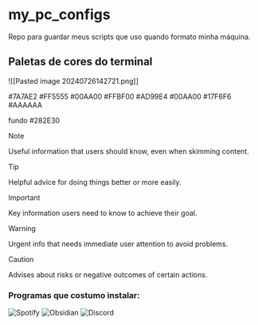 # my_pc_configs
Repo para guardar meus scripts que uso quando formato minha máquina.


## Paletas de cores do terminal 
![[Pasted image 20240726142721.png]]

#7A7AE2
#FF5555
#00AA00
#FFBF00
#AD99E4
#00AA00
#17F6F6
#AAAAAA

fundo #282E30









> [!NOTE]
> Useful information that users should know, even when skimming content.

> [!TIP]
> Helpful advice for doing things better or more easily.

> [!IMPORTANT]
> Key information users need to know to achieve their goal.

> [!WARNING]
> Urgent info that needs immediate user attention to avoid problems.

> [!CAUTION]
> Advises about risks or negative outcomes of certain actions.


### Programas que costumo instalar:


![Spotify](https://upload.wikimedia.org/wikipedia/commons/thumb/2/26/Spotify_logo_with_text.svg/2560px-Spotify_logo_with_text.svg.png) 
![Obsidian](https://obsidian.md/images/2023-06-logo.png)
![Discord](https://logodownload.org/wp-content/uploads/2017/11/discord-logo-1-1.png )


